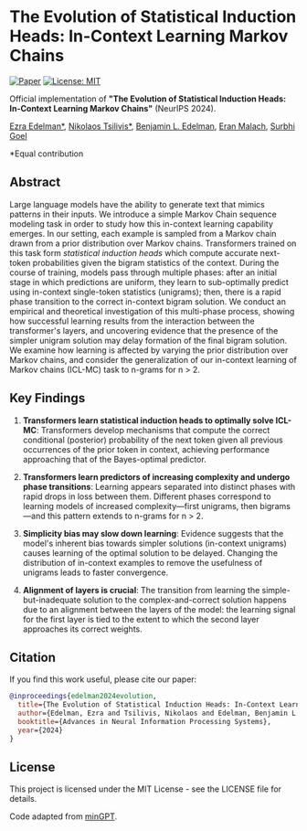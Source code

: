 # The Evolution of Statistical Induction Heads: In-Context Learning Markov Chains

[![Paper](https://img.shields.io/badge/NeurIPS-2024-blue)](https://proceedings.neurips.cc/paper_files/paper/2024/hash/75b0edb869e2cd509d64d0e8ff446bc1-Abstract-Conference.html)
[![License: MIT](https://img.shields.io/badge/License-MIT-yellow.svg)](https://opensource.org/licenses/MIT)

Official implementation of **"The Evolution of Statistical Induction Heads: In-Context Learning Markov Chains"** (NeurIPS 2024).

[Ezra Edelman*](https://ezraedelman.com/), [Nikolaos Tsilivis*](https://cims.nyu.edu/~nt2231/page.html), [Benjamin L. Edelman](https://benjaminedelman.com/), [Eran Malach](https://www.eranmalach.com/), [Surbhi Goel](https://www.surbhigoel.com/)

*Equal contribution

## Abstract

Large language models have the ability to generate text that mimics patterns in their inputs. We introduce a simple Markov Chain sequence modeling task in order to study how this in-context learning capability emerges. In our setting, each example is sampled from a Markov chain drawn from a prior distribution over Markov chains. Transformers trained on this task form *statistical induction heads* which compute accurate next-token probabilities given the bigram statistics of the context. During the course of training, models pass through multiple phases: after an initial stage in which predictions are uniform, they learn to sub-optimally predict using in-context single-token statistics (unigrams); then, there is a rapid phase transition to the correct in-context bigram solution. We conduct an empirical and theoretical investigation of this multi-phase process, showing how successful learning results from the interaction between the transformer's layers, and uncovering evidence that the presence of the simpler unigram solution may delay formation of the final bigram solution. We examine how learning is affected by varying the prior distribution over Markov chains, and consider the generalization of our in-context learning of Markov chains (ICL-MC) task to n-grams for n > 2.

## Key Findings

1. **Transformers learn statistical induction heads to optimally solve ICL-MC**: Transformers develop mechanisms that compute the correct conditional (posterior) probability of the next token given all previous occurrences of the prior token in context, achieving performance approaching that of the Bayes-optimal predictor.

2. **Transformers learn predictors of increasing complexity and undergo phase transitions**: Learning appears separated into distinct phases with rapid drops in loss between them. Different phases correspond to learning models of increased complexity—first unigrams, then bigrams—and this pattern extends to n-grams for n > 2.

3. **Simplicity bias may slow down learning**: Evidence suggests that the model's inherent bias towards simpler solutions (in-context unigrams) causes learning of the optimal solution to be delayed. Changing the distribution of in-context examples to remove the usefulness of unigrams leads to faster convergence.

4. **Alignment of layers is crucial**: The transition from learning the simple-but-inadequate solution to the complex-and-correct solution happens due to an alignment between the layers of the model: the learning signal for the first layer is tied to the extent to which the second layer approaches its correct weights.

## Citation

If you find this work useful, please cite our paper:

```bibtex
@inproceedings{edelman2024evolution,
  title={The Evolution of Statistical Induction Heads: In-Context Learning Markov Chains},
  author={Edelman, Ezra and Tsilivis, Nikolaos and Edelman, Benjamin L. and Malach, Eran and Goel, Surbhi},
  booktitle={Advances in Neural Information Processing Systems},
  year={2024}
}
```

## License

This project is licensed under the MIT License - see the LICENSE file for details.

Code adapted from [minGPT](https://github.com/karpathy/minGPT).

